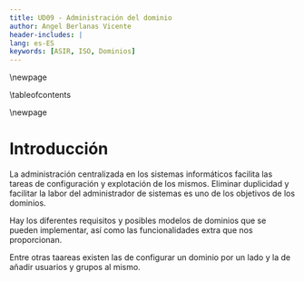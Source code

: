 ```yaml
---
title: UD09 - Administración del dominio
author: Angel Berlanas Vicente
header-includes: |
lang: es-ES
keywords: [ASIR, ISO, Dominios]
---
```


\newpage

\tableofcontents

\newpage

# Introducción

La administración centralizada en los sistemas informáticos facilita las tareas de configuración y explotación de los
mismos. Eliminar duplicidad y facilitar la labor del administrador de sistemas es uno de los objetivos de los 
dominios.

Hay los diferentes requisitos y posibles modelos de dominios que se pueden implementar, así como 
las funcionalidades extra que nos proporcionan.

Entre otras taareas existen las de configurar un dominio por un lado y la de añadir usuarios y grupos al mismo.
